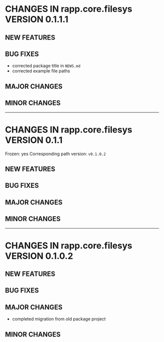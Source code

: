 # CHANGES IN rapp.core.filesys VERSION 0.1.1.1

## NEW FEATURES

## BUG FIXES

- corrected package title in `NEWS.md`
- corrected example file paths

## MAJOR CHANGES

## MINOR CHANGES

-----

# CHANGES IN rapp.core.filesys VERSION 0.1.1

Frozen: yes
Corresponding path version: `v0.1.0.2`

## NEW FEATURES

## BUG FIXES

## MAJOR CHANGES

## MINOR CHANGES

-----

# CHANGES IN rapp.core.filesys VERSION 0.1.0.2

## NEW FEATURES

## BUG FIXES

## MAJOR CHANGES

- completed migration from old package project

## MINOR CHANGES
